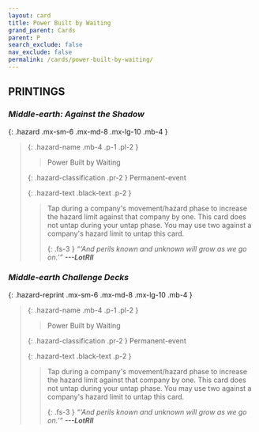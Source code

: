 ```yaml
---
layout: card
title: Power Built by Waiting
grand_parent: Cards
parent: P
search_exclude: false
nav_exclude: false
permalink: /cards/power-built-by-waiting/
---
```


## PRINTINGS


### _Middle-earth: Against the Shadow_

{: .hazard .mx-sm-6 .mx-md-8 .mx-lg-10 .mb-4 }
> {: .hazard-name .mb-4 .p-1 .pl-2 }
> > <div class="hazard-mp"></div>
> > <div class="card-name">Power Built by Waiting</div>
>
> {: .hazard-classification .pr-2 }
> Permanent-event
>
> {: .hazard-text .black-text .p-2 }
> > Tap during a company's movement/hazard phase to increase the hazard limit against that company by one. This card does not untap during your untap phase. You may use two against a company's hazard limit to untap this card.   
> > 
> > {: .fs-3 } 
> > _“‘And perils known and unknown will grow as we go on.’”_ ***---&#65279;LotRII*** 
>

### _Middle-earth Challenge Decks_

{: .hazard-reprint .mx-sm-6 .mx-md-8 .mx-lg-10 .mb-4 }
> {: .hazard-name .mb-4 .p-1 .pl-2 }
> > <div class="hazard-mp"></div>
> > <div class="card-name">Power Built by Waiting</div>
>
> {: .hazard-classification .pr-2 }
> Permanent-event
>
> {: .hazard-text .black-text .p-2 }
> > Tap during a company's movement/hazard phase to increase the hazard limit against that company by one. This card does not untap during your untap phase. You may use two against a company's hazard limit to untap this card.   
> > 
> > {: .fs-3 } 
> > _“‘And perils known and unknown will grow as we go on.’”_ ***---&#65279;LotRII*** 
>

